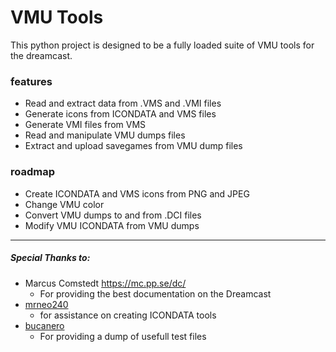 # VMU Tools

This python project is designed to be a fully loaded suite of VMU tools for the dreamcast.

### features
* Read and extract data from .VMS and  .VMI files
* Generate icons from ICONDATA and VMS files
* Generate VMI files from VMS 
* Read and manipulate VMU dumps files
* Extract and upload savegames from VMU dump files

### roadmap
* Create ICONDATA and VMS icons from PNG and JPEG
* Change VMU color
* Convert VMU dumps to and from .DCI files
* Modify VMU ICONDATA from VMU dumps




----
##### Special Thanks  to:
* Marcus Comstedt https://mc.pp.se/dc/
	* For providing the best documentation on the Dreamcast 
* [mrneo240](https://www.dreamcast-talk.com/forum/memberlist.php?mode=viewprofile&u=8938)
	* for assistance on creating ICONDATA tools
*  [bucanero](https://github.com/bucanero)
	* For providing a dump of usefull test files

